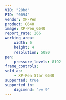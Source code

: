 ```yaml
---
VID: "28bd"
PID: "0094"
vendor: XP-Pen
product: G640
image: XP-Pen_G640
report_rate: 266
working_area:
    width: 6
    height: 4
    resolution: 5080
pen:
    pressure_levels: 8192
frame_controls:
sold_as:
    - XP-Pen Star G640
supported: true
supported_in:
    digimend: ">= 9"
---
```


